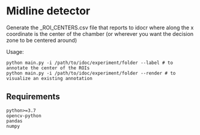 # Midline detector

Generate the _ROI_CENTERS.csv file that reports to idocr
where along the x coordinate is the center of the chamber
(or wherever you want the decision zone to be centered around)

Usage:

```
python main.py -i /path/to/idoc/experiment/folder --label # to annotate the center of the ROIs
python main.py -i /path/to/idoc/experiment/folder --render # to visualize an existing annotation
```

## Requirements

```
python>=3.7
opencv-python
pandas
numpy
```
